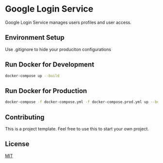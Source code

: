 # Google Login Service

Google Login Service manages users profiles and user access.

## Environment Setup
Use .gitignore to hide your produciton configurations

## Run Docker for Development

```bash
docker-compose up --build
```

## Run Docker for Production
```bash
docker-compose -f docker-compose.yml -f docker-compose.prod.yml up --build -d
```




## Contributing

This is a project template. 
Feel free to use this to start your own project.

## License

[MIT](https://choosealicense.com/licenses/mit/)